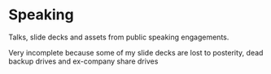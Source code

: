 # Speaking

Talks, slide decks and assets from public speaking engagements.

Very incomplete because some of my slide decks are lost to posterity, dead backup drives and ex-company share drives
